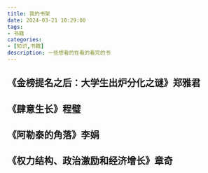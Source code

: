 ```yaml
---
title: 我的书架
date: 2024-03-21 10:29:00
tags:
- 书籍
categories:
- [知识,书籍]
description: 一些想看的在看的看完的书
---
```

## 《金榜提名之后：大学生出炉分化之谜》郑雅君

## 《肆意生长》程璧

## 《阿勒泰的角落》李娟

## 《权力结构、政治激励和经济增长》章奇